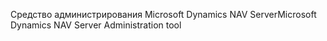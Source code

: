<span data-ttu-id="0e08c-101">Средство администрирования Microsoft Dynamics NAV Server</span><span class="sxs-lookup"><span data-stu-id="0e08c-101">Microsoft Dynamics NAV Server Administration tool</span></span>